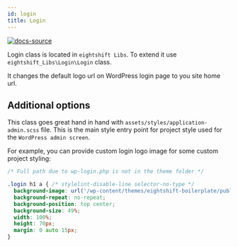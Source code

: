 ```yaml
---
id: login
title: Login
---
```

[![docs-source](https://img.shields.io/badge/source-eigthshift--libs-blue?style=for-the-badge&logo=php&labelColor=2a2a2a)](https://github.com/infinum/eightshift-libs/tree/v2.0.0/src/login/class-login.php)

Login class is located in `eightshift Libs`. To extend it use `eightshift_Libs\Login\Login` class.

It changes the default logo url on WordPress login page to you site home url.

## Additional options

This class goes great hand in hand with `assets/styles/application-admin.scss` file. This is the main style entry point for project style used for the `WordPress admin screen`.

For example, you can provide custom login logo image for some custom project styling:

```scss
/* Full path due to wp-login.php is not in the theme folder */

.login h1 a { /* stylelint-disable-line selector-no-type */
  background-image: url('/wp-content/themes/eightshift-boilerplate/public/logo.svg');
  background-repeat: no-repeat;
  background-position: top center;
  background-size: 49%;
  width: 100%;
  height: 70px;
  margin: 0 auto 15px;
}

```
